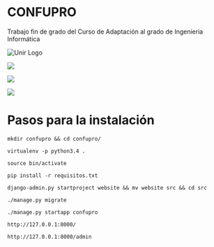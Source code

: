 # CONFUPRO

Trabajo fin de grado del Curso de Adaptación al grado de Ingenieria Informática

![Unir Logo](https://www.decointerior.es/wp-content/uploads/2015/01/logo-unir-e1423826671421.png)

![](http://cud.unizar.es/sites/default/files/personal/pers_asanchez/ListadoAnalisis.png)

![](http://cud.unizar.es/sites/default/files/personal/pers_asanchez/ResultadoFuncional.png)

![](https://image.ibb.co/jcyYbk/Screen_Shot_2017_08_30_at_14_27_57.png)

# Pasos para la instalación

```
mkdir confupro && cd confupro/

virtualenv -p python3.4 .

source bin/activate

pip install -r requisitos.txt

django-admin.py startproject website && mv website src && cd src

./manage.py migrate

./manage.py startapp confupro

http://127.0.0.1:8000/

http://127.0.0.1:8000/admin

```
